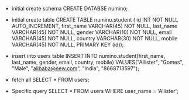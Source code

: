 - initial create schema
CREATE DATABSE numino;

- initial create table
CREATE TABLE numino.student (
  id INT NOT NULL AUTO_INCREMENT,
  first_name VARCHAR(45) NOT NULL,
  last_name VARCHAR(45) NOT NULL,
  gender VARCHAR(10) NOT NULL,
  email VARCHAR(45) NOT NULL,
  country VARCHAR(30) NOT NULL,
  mobile VARCHAR(45) NOT NULL,
  PRIMARY KEY (id));

- insert into users table
INSERT INTO numino.student(first_name, last_name, gender, email, country, mobile)
VALUES("Allister", "Gomes", "Male", "alibaba@new.com", "India", "8668713597");

- fetch all
SELECT * FROM users;

- Specific query
SELECT * FROM users WHERE user_name = 'Allister';
